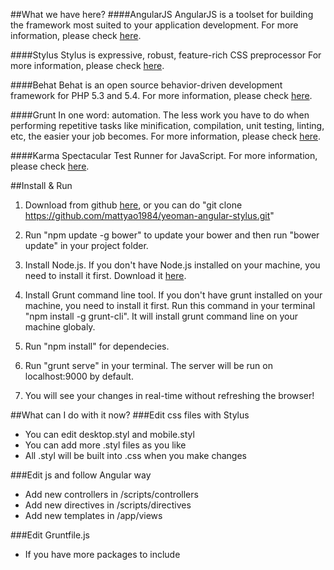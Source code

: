 ##What we have here?
####AngularJS
AngularJS is a toolset for building the framework most suited to your application development.
For more information, please check [here](https://angularjs.org/).

####Stylus
Stylus is expressive, robust, feature-rich CSS preprocessor
For more information, please check [here](http://learnboost.github.io/stylus/).

####Behat
Behat is an open source behavior-driven development framework for PHP 5.3 and 5.4.
For more information, please check [here](http://docs.behat.org/en/v2.5/).

####Grunt
In one word: automation. The less work you have to do when performing repetitive tasks like minification, compilation, unit testing, linting, etc, the easier your job becomes.
For more information, please check [here](http://gruntjs.com/).

####Karma
Spectacular Test Runner for JavaScript.
For more information, please check [here](http://karma-runner.github.io/0.12/index.html).


##Install & Run
1. Download from github [here](https://github.com/mattyao1984/yeoman-angular-stylus), or you can do "git clone https://github.com/mattyao1984/yeoman-angular-stylus.git"

2. Run "npm update -g bower" to update your bower and then run "bower update" in your project folder.

3. Install Node.js. If you don't have Node.js installed on your machine, you need to install it first. Download it [here](http://nodejs.org/).

4. Install Grunt command line tool. If you don't have grunt installed on your machine, you need to install it first. Run this command in your terminal "npm install -g grunt-cli". It will install grunt command line on your machine globaly.

5. Run "npm install" for dependecies.

6. Run "grunt serve" in your terminal. The server will be run on localhost:9000 by default.

7. You will see your changes in real-time without refreshing the browser!


##What can I do with it now?
###Edit css files with Stylus
* You can edit desktop.styl and mobile.styl
* You can add more .styl files as you like
* All .styl will be built into .css when you make changes

###Edit js and follow Angular way
* Add new controllers in /scripts/controllers
* Add new directives in /scripts/directives
* Add new templates in /app/views

###Edit Gruntfile.js
* If you have more packages to include
